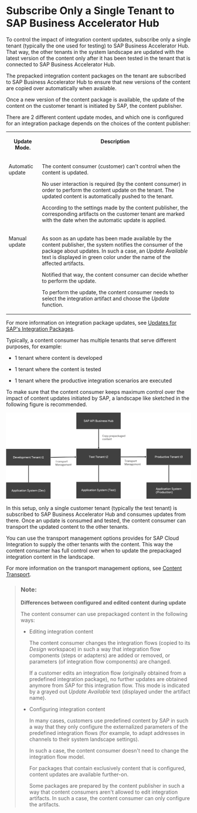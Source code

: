 <!-- loio185a52a93f094d92853e88aef8f7cf5f -->

# Subscribe Only a Single Tenant to SAP Business Accelerator Hub

To control the impact of integration content updates, subscribe only a single tenant \(typically the one used for testing\) to SAP Business Accelerator Hub. That way, the other tenants in the system landscape are updated with the latest version of the content only after it has been tested in the tenant that is connected to SAP Business Accelerator Hub.

The prepacked integration content packages on the tenant are subscribed to SAP Business Accelerator Hub to ensure that new versions of the content are copied over automatically when available.

Once a new version of the content package is available, the update of the content on the customer tenant is initiated by SAP, the content publisher.

There are 2 different content update modes, and which one is configured for an integration package depends on the choices of the content publisher:


<table>
<tr>
<th valign="top">

Update Mode.

</th>
<th valign="top">

Description

</th>
</tr>
<tr>
<td valign="top">

Automatic update

</td>
<td valign="top">

The content consumer \(customer\) can't control when the content is updated.

No user interaction is required \(by the content consumer\) in order to perform the content update on the tenant. The updated content is automatically pushed to the tenant.

According to the settings made by the content publisher, the corresponding artifacts on the customer tenant are marked with the date when the automatic update is applied.

</td>
</tr>
<tr>
<td valign="top">

Manual update

</td>
<td valign="top">

As soon as an update has been made available by the content publisher, the system notifies the consumer of the package about updates. In such a case, an *Update Available* text is displayed in green color under the name of the affected artifacts.

Notified that way, the content consumer can decide whether to perform the update.

To perform the update, the content consumer needs to select the integration artifact and choose the *Update* function.

</td>
</tr>
</table>

For more information on integration package updates, see [Updates for SAP's Integration Packages](updates-for-sap-s-integration-packages-5e41ce8.md).

Typically, a content consumer has multiple tenants that serve different purposes, for example:

-   1 tenant where content is developed

-   1 tenant where the content is tested

-   1 tenant where the productive integration scenarios are executed


To make sure that the content consumer keeps maximum control over the impact of content updates initiated by SAP, a landscape like sketched in the following figure is recommended.

![](images/Iflow_design_guide_2_10bc301.png)

In this setup, only a single customer tenant \(typically the test tenant\) is subscribed to SAP Business Accelerator Hub and consumes updates from there. Once an update is consumed and tested, the content consumer can transport the updated content to the other tenants.

You can use the transport management options provides for SAP Cloud Integration to supply the other tenants with the content. This way the content consumer has full control over when to update the prepackaged integration content in the landscape.

For more information on the transport management options, see [Content Transport](content-transport-e3c79d6.md).

> ### Note:  
> **Differences between configured and edited content during update**
> 
> The content consumer can use prepackaged content in the following ways:
> 
> -   Editing integration content
> 
>     The content consumer changes the integration flows \(copied to its *Design* workspace\) in such a way that integration flow components \(steps or adapters\) are added or removed, or parameters \(of integration flow components\) are changed.
> 
>     If a customer edits an integration flow \(originally obtained from a predefined integration package\), no further updates are obtained anymore from SAP for this integration flow. This mode is indicated by a grayed out *Update Available* text \(displayed under the artifact name\).
> 
> -   Configuring integration content
> 
>     In many cases, customers use predefined content by SAP in such a way that they only configure the externalized parameters of the predefined integration flows \(for example, to adapt addresses in channels to their system landscape settings\).
> 
>     In such a case, the content consumer doesn't need to change the integration flow model.
> 
>     For packages that contain exclusively content that is configured, content updates are available further-on.
> 
>     Some packages are prepared by the content publisher in such a way that content consumers aren't allowed to edit integration artifacts. In such a case, the content consumer can only configure the artifacts.

